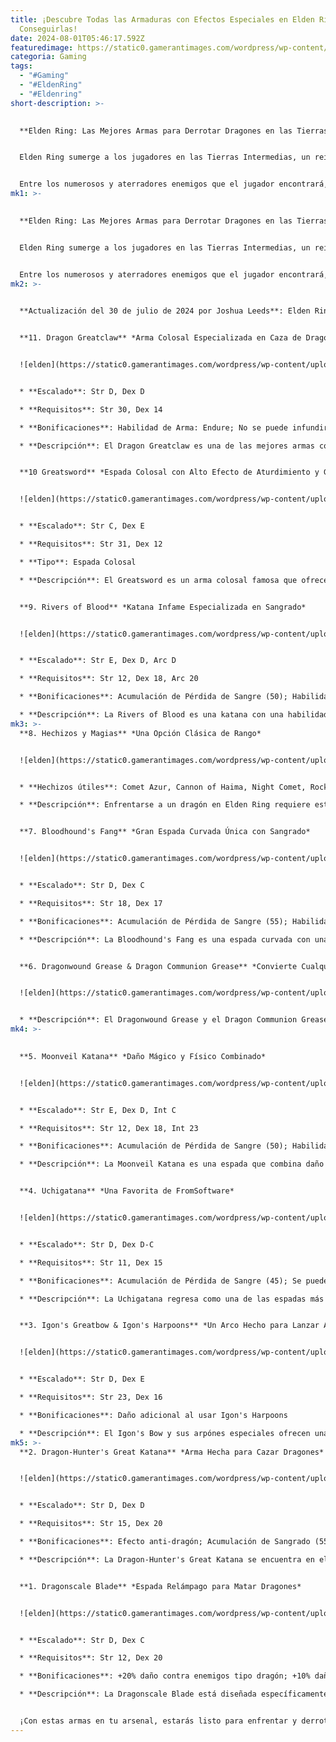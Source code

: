 ```yaml
---
title: ¡Descubre Todas las Armaduras con Efectos Especiales en Elden Ring y Cómo
  Conseguirlas!
date: 2024-08-01T05:46:17.592Z
featuredimage: https://static0.gamerantimages.com/wordpress/wp-content/uploads/2024/07/armors-with-special-effects-in-elden-ring-1.jpg?q=49&fit=crop&w=1100&h=618&dpr=2
categoria: Gaming
tags:
  - "#Gaming"
  - "#EldenRing"
  - "#Eldenring"
short-description: >-
  

  **Elden Ring: Las Mejores Armas para Derrotar Dragones en las Tierras Intermedias**


  Elden Ring sumerge a los jugadores en las Tierras Intermedias, un reino etéreo y majestuoso lleno de enemigos temibles y peligrosos. La obra maestra de mundo abierto de FromSoftware ha demostrado ser un éxito tanto comercial como crítico, ganando varios premios al Juego del Año y vendiendo más de 20 millones de copias. Tomando las mecánicas de combate de la franquicia Dark Souls y llevándolas a un mundo fantástico y expansivo, Elden Ring presenta desafíos considerables. Sobrevivir como un Despojado en las Tierras Intermedias requiere que el jugador adquiera y domine una gran variedad de armas y conjuntos de armaduras para enfrentarse a los implacables enemigos.


  Entre los numerosos y aterradores enemigos que el jugador encontrará, se destacan los temibles Dragones en todo el reino. Au
mk1: >-
  

  **Elden Ring: Las Mejores Armas para Derrotar Dragones en las Tierras Intermedias**


  Elden Ring sumerge a los jugadores en las Tierras Intermedias, un reino etéreo y majestuoso lleno de enemigos temibles y peligrosos. La obra maestra de mundo abierto de FromSoftware ha demostrado ser un éxito tanto comercial como crítico, ganando varios premios al Juego del Año y vendiendo más de 20 millones de copias. Tomando las mecánicas de combate de la franquicia Dark Souls y llevándolas a un mundo fantástico y expansivo, Elden Ring presenta desafíos considerables. Sobrevivir como un Despojado en las Tierras Intermedias requiere que el jugador adquiera y domine una gran variedad de armas y conjuntos de armaduras para enfrentarse a los implacables enemigos.


  Entre los numerosos y aterradores enemigos que el jugador encontrará, se destacan los temibles Dragones en todo el reino. Aunque derrotar a los Dragones en Elden Ring no es una tarea insuperable, aquí te presentamos algunas de las mejores armas para lograrlo.
mk2: >-
  

  **Actualización del 30 de julio de 2024 por Joshua Leeds**: Elden Ring: Shadow Of The Erdtree introduce muchas nuevas opciones para quienes buscan derribar dragones con facilidad. Algunas de estas armas o ítems poseen el "efecto anti-dragón", que simplemente inflige daño adicional a los dragones. Esta lista ha sido actualizada para incluir armas adicionales o configuraciones que ayudarán a los jugadores a eliminar dragones de manera más eficiente.


  **11. Dragon Greatclaw** *Arma Colosal Especializada en Caza de Dragones*


  ![elden](https://static0.gamerantimages.com/wordpress/wp-content/uploads/2022/03/dragon-greatclaw-elden-ring.jpg?q=70&fit=crop&w=1500&dpr=1 "elden")


  * **Escalado**: Str D, Dex D

  * **Requisitos**: Str 30, Dex 14

  * **Bonificaciones**: Habilidad de Arma: Endure; No se puede infundir

  * **Descripción**: El Dragon Greatclaw es una de las mejores armas colosales para enfrentarse a dragones. Se obtiene tras derrotar al Draconic Tree Sentinel en las afueras de la Capital. Ofrece un rango excelente y su daño se reparte entre daño físico y de rayo. Su principal ventaja es la capacidad de romper la postura del dragón con golpes directos en su cabeza, proporcionando oportunidades adicionales para realizar más ataques y causar más daño.


  **10 Greatsword** *Espada Colosal con Alto Efecto de Aturdimiento y Gran Alcance*


  ![elden](https://static0.gamerantimages.com/wordpress/wp-content/uploads/2024/04/greatsword-1.jpg?q=70&fit=crop&w=1500&dpr=1 "elden")


  * **Escalado**: Str C, Dex E

  * **Requisitos**: Str 31, Dex 12

  * **Tipo**: Espada Colosal

  * **Descripción**: El Greatsword es un arma colosal famosa que ofrece un daño masivo y alto efecto de aturdimiento con cada golpe. Se encuentra al inicio en el camino de Caelid, en el primer carro de tumba en movimiento que el jugador encuentra en la zona. Su alcance extenso y su capacidad para soportar grandes impactos la convierten en una excelente opción para enfrentarse a dragones.


  **9. Rivers of Blood** *Katana Infame Especializada en Sangrado*


  ![elden](https://static0.gamerantimages.com/wordpress/wp-content/uploads/2022/09/Rivers-Of-Blood-Cropped-1.jpg?q=70&fit=crop&w=1500&dpr=1 "elden")


  * **Escalado**: Str E, Dex D, Arc D

  * **Requisitos**: Str 12, Dex 18, Arc 20

  * **Bonificaciones**: Acumulación de Pérdida de Sangre (50); Habilidad de Arma: Corpse Piler; No se puede infundir

  * **Descripción**: La Rivers of Blood es una katana con una habilidad especial para infligir sangrado, que se ha vuelto infame en línea. La habilidad Corpse Piler envía cortes de sangre que dañan a los enemigos cercanos. Esta katana se obtiene tras derrotar a Bloody Finger Okina cerca de la Iglesia del Reposo. A pesar de las actualizaciones que redujeron su poder, sigue siendo temible por su efecto de sangrado y daño por fuego.
mk3: >-
  **8. Hechizos y Magias** *Una Opción Clásica de Rango*


  ![elden](https://static0.gamerantimages.com/wordpress/wp-content/uploads/2023/05/elden-ring-mage-gameplay.jpg?q=70&fit=crop&w=1500&dpr=1 "elden")


  * **Hechizos útiles**: Comet Azur, Cannon of Haima, Night Comet, Rock Sling, Cath Flame, Roiling Magma

  * **Descripción**: Enfrentarse a un dragón en Elden Ring requiere estrategia. Los jugadores que usan hechizos y magias deben mantenerse a distancia para infligir daño. Hechizos como Comet Azur y Rock Sling permiten atacar a los dragones desde lejos. Los hechizos de fuego, como Cath Flame y Roiling Magma, son recomendables para dragones como Ekzykes y Borealis.


  **7. Bloodhound's Fang** *Gran Espada Curvada Única con Sangrado*


  ![elden](https://static0.gamerantimages.com/wordpress/wp-content/uploads/2022/03/Elden-Ring-Bloodhounds-Fang.jpg?q=70&fit=crop&w=1500&dpr=1 "elden")


  * **Escalado**: Str D, Dex C

  * **Requisitos**: Str 18, Dex 17

  * **Bonificaciones**: Acumulación de Pérdida de Sangre (55); Habilidad de Arma: Bloodhound's Finesse

  * **Descripción**: La Bloodhound's Fang es una espada curvada con una de las mejores capacidades de sangrado del juego. Se obtiene al derrotar al Caballero Bloodhound Darriwil en el Forlorn Hound Evergoal. Ofrece ataques elevados, gran alcance y un alto daño, convirtiéndola en una excelente opción contra dragones.


  **6. Dragonwound Grease & Dragon Communion Grease** *Convierte Cualquier Arma en una Arma Anti-Dragón*


  ![elden](https://static0.gamerantimages.com/wordpress/wp-content/uploads/2024/07/1-90.jpg?q=70&fit=crop&w=1500&dpr=1 "eldne")


  * **Descripción**: El Dragonwound Grease y el Dragon Communion Grease pueden aplicarse a cualquier arma para aumentar su daño contra dragones. El Dragon Communion Grease ofrece un mayor impulso en el daño. Estos ungüentos permiten a los jugadores adaptar su arma y estilo de combate a sus necesidades.
mk4: >-
  

  **5. Moonveil Katana** *Daño Mágico y Físico Combinado*


  ![elden](https://static0.gamerantimages.com/wordpress/wp-content/uploads/2022/03/moonveil-katana-elden-ring-art.jpg?q=70&fit=crop&w=1500&dpr=1 "eldne")


  * **Escalado**: Str E, Dex D, Int C

  * **Requisitos**: Str 12, Dex 18, Int 23

  * **Bonificaciones**: Acumulación de Pérdida de Sangre (50); Habilidad de Arma: Transient Moonlight; No se puede infundir

  * **Descripción**: La Moonveil Katana es una espada que combina daño físico y mágico. Su habilidad especial permite lanzar un rayo de luz, haciendo que sea útil tanto a distancia como en combate cuerpo a cuerpo. Es ideal para enfrentar dragones mientras se circunnavega con Torrent.


  **4. Uchigatana** *Una Favorita de FromSoftware*


  ![elden](https://static0.gamerantimages.com/wordpress/wp-content/uploads/2023/05/uchigatana.JPG?q=70&fit=crop&w=1500&dpr=1 "elden")


  * **Escalado**: Str D, Dex D-C

  * **Requisitos**: Str 11, Dex 15

  * **Bonificaciones**: Acumulación de Pérdida de Sangre (45); Se puede infundir

  * **Descripción**: La Uchigatana regresa como una de las espadas más ágiles del juego. Con un buen daño y escalado con Destreza y Fuerza, es una excelente opción para los jugadores que buscan infligir daño rápido y acumulación de sangrado.


  **3. Igon's Greatbow & Igon's Harpoons** *Un Arco Hecho para Lanzar Arpónes Anti-Dragón*


  ![elden](https://static0.gamerantimages.com/wordpress/wp-content/uploads/2024/07/elden-ring-tm-_20240730195522.jpg?q=70&fit=crop&w=1500&dpr=1 "eldne")


  * **Escalado**: Str D, Dex E

  * **Requisitos**: Str 23, Dex 16

  * **Bonificaciones**: Daño adicional al usar Igon's Harpoons

  * **Descripción**: El Igon's Bow y sus arpónes especiales ofrecen una excelente opción para atacar a dragones desde una distancia segura. Los arpónes tienen un efecto anti-dragón que aumenta el daño infligido.
mk5: >-
  **2. Dragon-Hunter's Great Katana** *Arma Hecha para Cazar Dragones*


  ![elden](https://static0.gamerantimages.com/wordpress/wp-content/uploads/2024/06/dragon-hunter-s-great-katana-in-elden-ring-shadow-of-the-erdtree-2.jpg?q=49&fit=crop&w=1500&dpr=2 "elden")


  * **Escalado**: Str D, Dex D

  * **Requisitos**: Str 15, Dex 20

  * **Bonificaciones**: Efecto anti-dragón; Acumulación de Sangrado (55)

  * **Descripción**: La Dragon-Hunter's Great Katana se encuentra en el Dragon's Pit y destaca por su acumulación de sangrado que aumenta el daño con golpes consecutivos. Su habilidad única inflige daño adicional a los dragones, convirtiéndola en la mejor opción para los cazadores de dragones.


  **1. Dragonscale Blade** *Espada Relámpago para Matar Dragones*


  ![elden](https://static0.gamerantimages.com/wordpress/wp-content/uploads/2024/04/dragonscale-blade.jpg?q=70&fit=crop&w=1500&dpr=1 "elden")


  * **Escalado**: Str D, Dex C

  * **Requisitos**: Str 12, Dex 20

  * **Bonificaciones**: +20% daño contra enemigos tipo dragón; +10% daño contra enemigos tipo Dragón Anciano; Daño por Relámpago +160 y acumulación de Escarcha 60 durante 45 segundos

  * **Descripción**: La Dragonscale Blade está diseñada específicamente para matar dragones. Ofrece aumentos significativos en daño contra dragones y tiene un ataque cargado de dos golpes que resulta potente para derribar dragones.


  ¡Con estas armas en tu arsenal, estarás listo para enfrentar y derrotar a cualquier dragón en las Tierras Intermedias!
---
```

